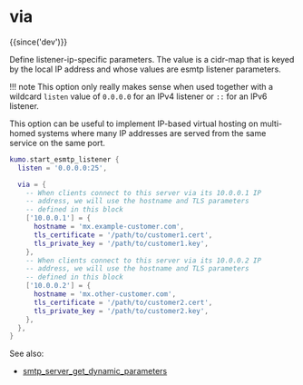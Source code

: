 # via

{{since('dev')}}

Define listener-ip-specific parameters.  The value is a cidr-map that is keyed
by the local IP address and whose values are esmtp listener parameters.

!!! note
    This option only really makes sense when used together with
    a wildcard `listen` value of `0.0.0.0` for an IPv4 listener
    or `::` for an IPv6 listener.

This option can be useful to implement IP-based virtual hosting on multi-homed
systems where many IP addresses are served from the same service on the same
port.

```lua
kumo.start_esmtp_listener {
  listen = '0.0.0.0:25',

  via = {
    -- When clients connect to this server via its 10.0.0.1 IP
    -- address, we will use the hostname and TLS parameters
    -- defined in this block
    ['10.0.0.1'] = {
      hostname = 'mx.example-customer.com',
      tls_certificate = '/path/to/customer1.cert',
      tls_private_key = '/path/to/customer1.key',
    },
    -- When clients connect to this server via its 10.0.0.2 IP
    -- address, we will use the hostname and TLS parameters
    -- defined in this block
    ['10.0.0.2'] = {
      hostname = 'mx.other-customer.com',
      tls_certificate = '/path/to/customer2.cert',
      tls_private_key = '/path/to/customer2.key',
    },
  },
}
```

See also:

 * [smtp_server_get_dynamic_parameters](../../events/smtp_server_get_dynamic_parameters.md)
